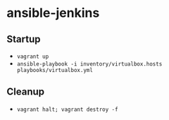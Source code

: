 # ansible-jenkins

## Startup

* `vagrant up`
* `ansible-playbook -i inventory/virtualbox.hosts playbooks/virtualbox.yml`

## Cleanup

* `vagrant halt; vagrant destroy -f`